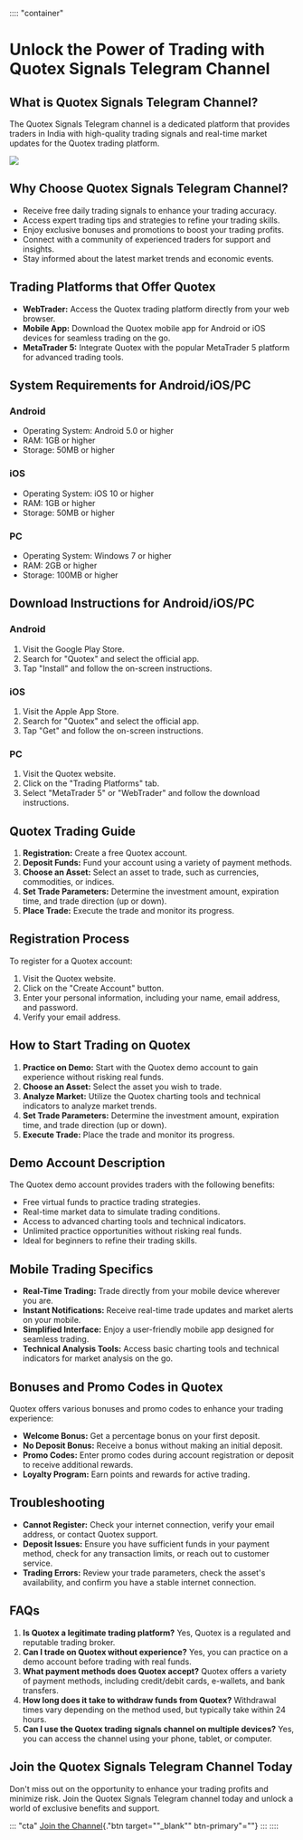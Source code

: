 :::: \"container\"
# Unlock the Power of Trading with Quotex Signals Telegram Channel

## What is Quotex Signals Telegram Channel?

The Quotex Signals Telegram channel is a dedicated platform that
provides traders in India with high-quality trading signals and
real-time market updates for the Quotex trading platform.

[![](https://static.quotex.io/files/8_en/300_250.jpg)](https://traff.sbs/brokerqxsignupf)

## Why Choose Quotex Signals Telegram Channel?

-   Receive free daily trading signals to enhance your trading accuracy.
-   Access expert trading tips and strategies to refine your trading
    skills.
-   Enjoy exclusive bonuses and promotions to boost your trading
    profits.
-   Connect with a community of experienced traders for support and
    insights.
-   Stay informed about the latest market trends and economic events.

## Trading Platforms that Offer Quotex

-   **WebTrader:** Access the Quotex trading platform directly from your
    web browser.
-   **Mobile App:** Download the Quotex mobile app for Android or iOS
    devices for seamless trading on the go.
-   **MetaTrader 5:** Integrate Quotex with the popular MetaTrader 5
    platform for advanced trading tools.

## System Requirements for Android/iOS/PC

### Android

-   Operating System: Android 5.0 or higher
-   RAM: 1GB or higher
-   Storage: 50MB or higher

### iOS

-   Operating System: iOS 10 or higher
-   RAM: 1GB or higher
-   Storage: 50MB or higher

### PC

-   Operating System: Windows 7 or higher
-   RAM: 2GB or higher
-   Storage: 100MB or higher

## Download Instructions for Android/iOS/PC

### Android

1.  Visit the Google Play Store.
2.  Search for "Quotex" and select the official app.
3.  Tap "Install" and follow the on-screen instructions.

### iOS

1.  Visit the Apple App Store.
2.  Search for "Quotex" and select the official app.
3.  Tap "Get" and follow the on-screen instructions.

### PC

1.  Visit the Quotex website.
2.  Click on the "Trading Platforms" tab.
3.  Select "MetaTrader 5" or "WebTrader" and follow the
    download instructions.

## Quotex Trading Guide

1.  **Registration:** Create a free Quotex account.
2.  **Deposit Funds:** Fund your account using a variety of payment
    methods.
3.  **Choose an Asset:** Select an asset to trade, such as currencies,
    commodities, or indices.
4.  **Set Trade Parameters:** Determine the investment amount,
    expiration time, and trade direction (up or down).
5.  **Place Trade:** Execute the trade and monitor its progress.

## Registration Process

To register for a Quotex account:

1.  Visit the Quotex website.
2.  Click on the "Create Account" button.
3.  Enter your personal information, including your name, email address,
    and password.
4.  Verify your email address.

## How to Start Trading on Quotex

1.  **Practice on Demo:** Start with the Quotex demo account to gain
    experience without risking real funds.
2.  **Choose an Asset:** Select the asset you wish to trade.
3.  **Analyze Market:** Utilize the Quotex charting tools and technical
    indicators to analyze market trends.
4.  **Set Trade Parameters:** Determine the investment amount,
    expiration time, and trade direction (up or down).
5.  **Execute Trade:** Place the trade and monitor its progress.

## Demo Account Description

The Quotex demo account provides traders with the following benefits:

-   Free virtual funds to practice trading strategies.
-   Real-time market data to simulate trading conditions.
-   Access to advanced charting tools and technical indicators.
-   Unlimited practice opportunities without risking real funds.
-   Ideal for beginners to refine their trading skills.

## Mobile Trading Specifics

-   **Real-Time Trading:** Trade directly from your mobile device
    wherever you are.
-   **Instant Notifications:** Receive real-time trade updates and
    market alerts on your mobile.
-   **Simplified Interface:** Enjoy a user-friendly mobile app designed
    for seamless trading.
-   **Technical Analysis Tools:** Access basic charting tools and
    technical indicators for market analysis on the go.

## Bonuses and Promo Codes in Quotex

Quotex offers various bonuses and promo codes to enhance your trading
experience:

-   **Welcome Bonus:** Get a percentage bonus on your first deposit.
-   **No Deposit Bonus:** Receive a bonus without making an initial
    deposit.
-   **Promo Codes:** Enter promo codes during account registration or
    deposit to receive additional rewards.
-   **Loyalty Program:** Earn points and rewards for active trading.

## Troubleshooting

-   **Cannot Register:** Check your internet connection, verify your
    email address, or contact Quotex support.
-   **Deposit Issues:** Ensure you have sufficient funds in your payment
    method, check for any transaction limits, or reach out to customer
    service.
-   **Trading Errors:** Review your trade parameters, check the asset\'s
    availability, and confirm you have a stable internet connection.

## FAQs

1.  **Is Quotex a legitimate trading platform?** Yes, Quotex is a
    regulated and reputable trading broker.
2.  **Can I trade on Quotex without experience?** Yes, you can practice
    on a demo account before trading with real funds.
3.  **What payment methods does Quotex accept?** Quotex offers a variety
    of payment methods, including credit/debit cards, e-wallets, and
    bank transfers.
4.  **How long does it take to withdraw funds from Quotex?** Withdrawal
    times vary depending on the method used, but typically take within
    24 hours.
5.  **Can I use the Quotex trading signals channel on multiple
    devices?** Yes, you can access the channel using your phone, tablet,
    or computer.

## Join the Quotex Signals Telegram Channel Today

Don\'t miss out on the opportunity to enhance your trading profits and
minimize risk. Join the Quotex Signals Telegram channel today and unlock
a world of exclusive benefits and support.

::: \"cta\"
[Join the Channel](\%22https://traff.sbs/brokerqxsignup\%22){."btn
target=""_blank"" btn-primary"=""}
:::
::::

